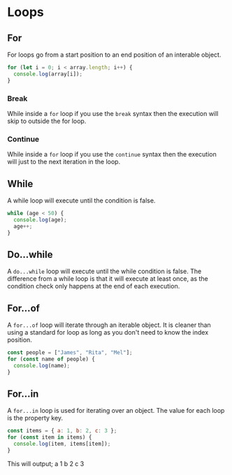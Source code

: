 # Loops

## For

For loops go from a start position to an end position of an interable object.

```js
for (let i = 0; i < array.length; i++) {
  console.log(array[i]);
}
```

### Break

While inside a `for` loop if you use the `break` syntax then the execution will skip to outside the for loop.

### Continue

While inside a `for` loop if you use the `continue` syntax then the execution will just to the next iteration in the loop.

## While

A while loop will execute until the condition is false.

```js
while (age < 50) {
  console.log(age);
  age++;
}
```

## Do...while

A `do...while` loop will execute until the while condition is false. The difference from a while loop is that it will execute at least once, as the condition check only happens at the end of each execution.

## For...of

A `for...of` loop will iterate through an iterable object. It is cleaner than using a standard for loop as long as you don't need to know the index position.

```js
const people = ["James", "Rita", "Mel"];
for (const name of people) {
  console.log(name);
}
```

## For...in

A `for...in` loop is used for iterating over an object. The value for each loop is the property key.

```js
const items = { a: 1, b: 2, c: 3 };
for (const item in items) {
  console.log(item, items[item]);
}
```

This will output;
a 1
b 2
c 3
